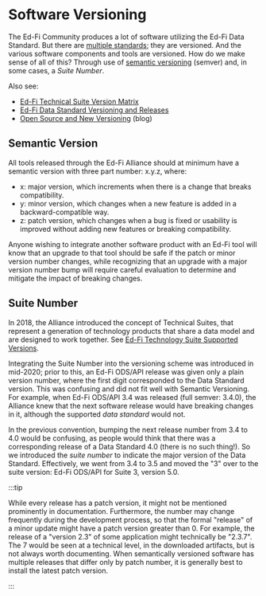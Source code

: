 # Software Versioning

The Ed-Fi Community produces a lot of software utilizing the Ed-Fi Data
Standard. But there are [multiple standards](/reference/data-exchange); they are
versioned. And the various software components and tools are versioned. How do
we make sense of all of this? Through use of
[semantic versioning](https://www.semver.org) (semver) and, in some cases, a
_Suite Number_.

Also see:

* [Ed-Fi Technical Suite Version  Matrix](/reference/roadmap/supported-versions)
* [Ed-Fi Data Standard Versioning and Releases](/reference/data-exchange/versioning-and-releases)
* [Open Source and New
  Versioning](https://www.ed-fi.org/blog/2020/05/open-source-and-new-versioning/)
  (blog)

## Semantic Version

All tools released through the Ed-Fi Alliance should at minimum have a semantic
version with three part number: x.y.z, where:

* x: major version, which increments when there is a change that breaks
  compatibility.
* y: minor version, which changes when a new feature is added in a
  backward-compatible way.
* z: patch version, which changes when a bug is fixed or usability is improved
  without adding new features or breaking compatibility.

Anyone wishing to integrate another software product with an Ed-Fi tool will
know that an upgrade to that tool should be safe if the patch or minor version
number changes, while recognizing that an upgrade with a major version number
bump will require careful evaluation to determine and mitigate the impact of
breaking changes.

## Suite Number

In 2018, the Alliance introduced the concept of Technical Suites, that represent
a generation of technology products that share a data model and are designed to
work together. See [Ed-Fi Technology Suite Supported
Versions](/reference/roadmap/supported-versions).

Integrating the Suite Number into the versioning scheme was introduced in
mid-2020; prior to this, an Ed-Fi ODS/API release was given only a plain version
number, where the first digit corresponded to the Data Standard version. This
was confusing and did not fit well with Semantic Versioning. For example, when
Ed-Fi ODS/API 3.4 was released (full semver: 3.4.0), the Alliance knew that the
next software release would have breaking changes in it, although the supported
_data standard_ would not.

In the previous convention, bumping the next release number from 3.4 to 4.0
would be confusing, as people would think that there was a corresponding release
of a Data Standard 4.0 (there is no such thing!). So we introduced the _suite
number_ to indicate the major version of the Data Standard. Effectively, we went
from 3.4 to 3.5 and moved the "3" over to the suite version: Ed-Fi ODS/API for
Suite 3, version 5.0.

:::tip

While every release has a patch version, it might not be mentioned prominently
in documentation. Furthermore, the number may change frequently during the
development process, so that the formal "release" of a minor update might have a
patch version greater than 0. For example, the release of a "version 2.3" of
some application might technically be "2.3.7". The 7 would be seen at a
technical level, in the downloaded artifacts, but is not always worth
documenting. When semantically versioned software has multiple releases that
differ only by patch number, it is generally best to install the latest patch
version.

:::
